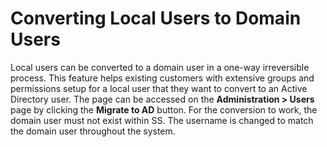 [title]: # (Converting Local Users to Domain Users)
[tags]: # (Converting Users)
[priority]: # (1000)

# Converting Local Users to Domain Users

Local users can be converted to a domain user in a one-way irreversible process. This feature helps existing customers with extensive groups and permissions setup for a local user that they want to convert to an Active Directory user. The page can be accessed on the **Administration > Users** page by clicking the **Migrate to AD** button. For the conversion to work, the domain user must not exist within SS. The username is changed to match the domain user throughout the system.
